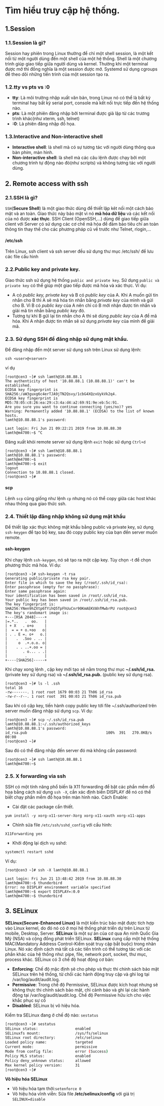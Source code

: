 # Tìm hiểu truy cập hệ thống.
## 1.Session
### 1.1.Session là gì?
Session hay phiên trong Linux thường để chỉ một shell session, là một kết nối từ một người dùng đến một shell của một hệ thống. Shell là một chương trình giúp giao tiếp giữa người dùng và kernel. Thường khi một terminal được mở thì đồng nghĩa là một session được mở. Systemd sử dụng cgroups để theo dõi những tiến trình của một session tạo ra.

### 1.2.tty vs pts vs :0
- **tty**: Là môi trường nhập xuất văn bản, trong Linux nó có thể là bất kỳ terminal hay bất kỳ serial port, console  mà kết nối trực tiếp đến hệ thống nào.
- **pts**: Là một phiên đăng nhập bởi terminal được giả lập từ các trương trình khác(như xterm, ssh, telnet)
- **:0**: Là phiên đăng nhập đồ họa.

### 1.3.Interactive and Non-interactive shell 
- **Interactive shell**: là shell mà có sự tương tác với người dùng thông qua bàn phím, màn hình.
- **Non-interactive shell**: là shell mà các câu lệnh được chạy bởi một chương trình tự động nào đó(như scripts) và không tương tác với người dùng.


## 2. Remote access with ssh
### 2.1.SSH là gì?
`SSH`(**Secure Shell**) là một giao thức dùng để thiết lập kêt nối một cách bảo mật và an toàn.
Giao thức này bảo mật vì nó **mã hóa dữ liệu** và các kết nối của nó được **xác thực**.
SSH Client (OpenSSH,...) dùng để giao tiếp giữa client với Server có sử dụng các cơ chế mã hóa để đảm bảo tiêu chí an toàn thông tin thay thế cho các phương pháp cũ về trước như Telnet, rlogin,...

#### /etc/ssh
Trên Linux, ssh client và ssh server đều sử dụng thư mục /etc/ssh/ để lưu các file cấu hình 
### 2.2.Public key and private key.
Giao thức ssh sử dụng hệ thống `public and private key`. Sử dụng `public và private key` có thể giúp một giao tiếp được mã hóa và xác thực.
Ví dụ: 
- A có *public key, private key* và B có *public key* của A. Khi A muốn gửi tin nhắn cho B thì A sẽ mã hóa tin nhắn bằng *private key* của mình và gửi cho B. Vì B có *public key* của A nên chỉ có B mới nhận được tin nhắn và giải mã tin nhắn bằng *public key* đó. 
- Tương tự khi B gửi lại tin nhắn cho A thì sẽ dùng *public key* của A để mã hóa. Khi A nhận được tin nhắn sẽ sử dụng *private key* của mình để giải mã.


### 2.3. Sử dụng SSH để đăng nhập sử dụng mật khẩu.
Để đăng nhập đến một server sử dụng ssh trên Linux sử dụng lệnh:
```
ssh <user>@<server>
```
ví dụ 
```
[root@cen3 ~]# ssh lamth@10.88.88.1
The authenticity of host '10.88.88.1 (10.88.88.1)' can't be established.
ECDSA key fingerprint is SHA256:/aW3guxg6c4erTJA9jTN2Qsvy/1cbG4XQzxUykVk2q4.
ECDSA key fingerprint is MD5:78:05:c8:26:ea:29:c3:4a:d4:a2:69:91:9e:eb:5c:91.
Are you sure you want to continue connecting (yes/no)? yes 
Warning: Permanently added '10.88.88.1' (ECDSA) to the list of known hosts.
lamth@10.88.88.1's password: 

Last login: Fri Jun 21 09:22:21 2019 from 10.88.88.30
lamth@m4700:~$ ^C
```
Đăng xuất khỏi remote server sử dụng lệnh `exit` hoặc sử dụng `Ctrl+d`

```
[root@cen3 ~]# ssh lamth@10.88.88.1
lamth@10.88.88.1's password:
lamth@m4700:~$
lamth@m4700:~$ exit
logout
Connection to 10.88.88.1 closed.
[root@cen3 ~]# 

```
#### scp
Lệnh `scp` cũng giống như lệnh `cp` nhưng nó có thể copy giữa các host khác nhau thông qua giao thức ssh.

### 2.4. Thiết lập đăng nhập không sử dụng mật khẩu
Để thiết lập xác thực không mật khẩu bằng public và private key, sử dụng `ssh-keygen` để tạo bộ key, sau đó copy public key của bạn đến server muốn remote.
#### ssh-keygen
Khi chạy lệnh `ssh-keygen`, nó sẽ tạo ra một cặp key. Tùy chọn -t để chọn phương thức mã hóa.
Ví dụ:
```
[root@cen3 ~]# ssh-keygen -t rsa
Generating public/private rsa key pair.
Enter file in which to save the key (/root/.ssh/id_rsa): 
Enter passphrase (empty for no passphrase): 
Enter same passphrase again: 
Your identification has been saved in /root/.ssh/id_rsa.
Your public key has been saved in /root/.ssh/id_rsa.pub.
The key fingerprint is:
SHA256:YNen9hZXtp6TYihQ5TpFhUuCnr90KmAEKVAhfMwbrPU root@cen3
The key's randomart image is:
+---[RSA 2048]----+
|=.*..   .  oo.   |
| + X   . o+o     |
|  = = + o.+oo   o|
| . . E =. o+   o.|
|    .  .Soo . .. |
|     o  .+.o.o. o|
|    . . ..+.oo = |
|       . o... . .|
|        .        |
+----[SHA256]-----+
```
Khi chạy xong lệnh , cặp key mới tạo sẽ nằm trong thư mục **~/.ssh/id_rsa.** (private key sử dụng rsa) và **~/.ssh/id_rsa.pub.** (public key sử dụng rsa).
```
[root@cen3 ~]# ls -l .ssh
total 16
-rw-------. 1 root root 1679 00:03 21 Th06 id_rsa
-rw-r--r--. 1 root root  391 00:03 21 Th06 id_rsa.pub
```
Sau khi có cặp key, tiến hành copy public key tới file ~/.ssh/authorized trên server muốn đăng nhập sử dụng `scp`.
Ví dụ:
```
[root@cen3 ~]# scp ~/.ssh/id_rsa.pub lamth@10.88.88.1:~/.ssh/authorized_keys 
lamth@10.88.88.1's password: 
id_rsa.pub                                    100%  391   270.0KB/s   00:00    
[root@cen3 ~]# 
```
Sau đó có thể đăng nhập đến server đó mà không cần password:
```
[root@cen3 ~]# ssh lamth@10.88.88.1
lamth@m4700:~$ 
```

### 2.5. X forwarding via ssh
SSH có một tính năng phổ biến là X11 forwarding để bật các phần mềm đồ họa bằng cách sử dụng `ssh -X`, cần xác định biến DISPLAY để nó có thể biết chạy phần mềm đồ họa trên màn hình nào.
Cách Enable:
- Cài đặt các package cần thiết.
```
yum install -y xorg-x11-server-Xorg xorg-x11-xauth xorg-x11-apps
```
- Chỉnh sửa file  `/etc/ssh/sshd_config` với cấu hình:
```
X11Forwarding yes
```
- Khởi động lại dịch vụ sshd:
```
systemctl restart sshd
```
Ví dụ:
```
[root@cen3 ~]# ssh -X lamth@10.88.88.1

Last login: Fri Jun 21 13:48:42 2019 from 10.88.88.30
lamth@m4700:~$ thunderbird 
Error: no DISPLAY environment variable specified
lamth@m4700:~$ export DISPLAY=:0.0 
lamth@m4700:~$ thunderbird 

```

## 3. SELinux
**SELinux(Secure-Enhanced Linux)** là một kiến trúc bảo mật được tích hợp vào Linux kernel, do đó nó có ở mọi hệ thống phát triển dự trên Linux từ mobile, Desktop, Server. **SELinux** là một sự án của cơ qua An ninh Quốc Gia Mỹ (NSA) và cộng đồng phát triển SELinux.
**SELinux** cung cấp một hệ thống MAC(Mandatory Address Control-Kiểm soát truy cập bắt buộc) trong nhân Linux. Nó xác định cách mà tất cả các tiến trình có thể tương tác với các phần khác của hệ thống như: pipe, file, network port, socket, thư mục, process khác. 
SELinux có 3 chế độ hoạt động cơ bản:
- **Enforcing**: Chế độ mặc định sẽ cho phép và thực thi chính sách bảo mật SELinux trên hệ thống, từ chối các hành động truy cập và ghi log tại /var/log/audit/audit.log.
- **Permissive**: Trong chế độ Permissive, SELinux được kích hoạt nhưng sẽ không thực thi chính sách bảo mật, chỉ cảnh báo và ghi lại các hành động tại /var/log/audit/audit.log. Chế độ Permissive hữu ích cho việc khắc phục sự cố
- **Disabled**: SELinux bị vô hiệu hóa.

Kiểm tra SELinux đang ở chế độ nào: `sestatus`
```bash
[root@cen3 ~]# sestatus
SELinux status:                 enabled
SELinuxfs mount:                /sys/fs/selinux
SELinux root directory:         /etc/selinux
Loaded policy name:             targeted
Current mode:                   permissive
Mode from config file:          error (Success)
Policy MLS status:              enabled
Policy deny_unknown status:     allowed
Max kernel policy version:      31
[root@cen3 ~]# 
```
**Vô hiệu hóa SELinux**
- Vô hiệu hóa tạm thời:`setenforce 0`
- Vô hiệu hóa vĩnh viễn: Sửa file **/etc/selinux/config** với giá trị `SELINUX=disable`